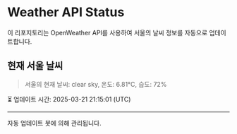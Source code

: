 
# Weather API Status

이 리포지토리는 OpenWeather API를 사용하여 서울의 날씨 정보를 자동으로 업데이트합니다.

## 현재 서울 날씨
> 서울의 현재 날씨: clear sky, 온도: 6.81°C, 습도: 72%

⏳ 업데이트 시간: 2025-03-21 21:15:01 (UTC)

---
자동 업데이트 봇에 의해 관리됩니다.
